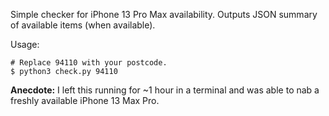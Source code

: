 Simple checker for iPhone 13 Pro Max availability. Outputs JSON summary of available items (when available).

Usage:

```
# Replace 94110 with your postcode.
$ python3 check.py 94110
```
**Anecdote:** I left this running for ~1 hour in a terminal and was able to nab a freshly available iPhone 13 Max Pro.
